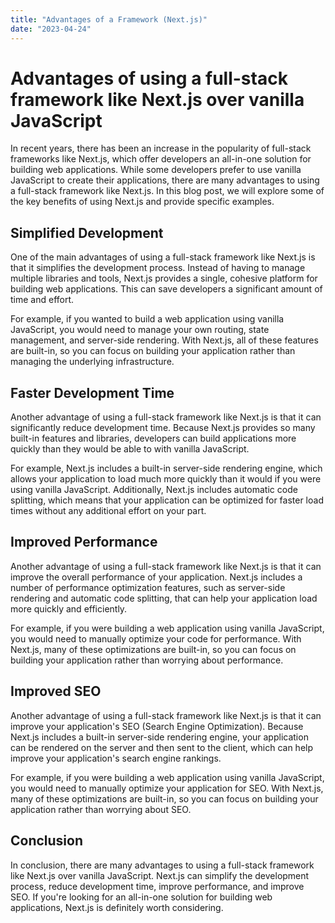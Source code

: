 ```yaml
---
title: "Advantages of a Framework (Next.js)"
date: "2023-04-24"
---
```


# Advantages of using a full-stack framework like Next.js over vanilla JavaScript

In recent years, there has been an increase in the popularity of full-stack frameworks like Next.js, which offer developers an all-in-one solution for building web applications. While some developers prefer to use vanilla JavaScript to create their applications, there are many advantages to using a full-stack framework like Next.js. In this blog post, we will explore some of the key benefits of using Next.js and provide specific examples.

## Simplified Development

One of the main advantages of using a full-stack framework like Next.js is that it simplifies the development process. Instead of having to manage multiple libraries and tools, Next.js provides a single, cohesive platform for building web applications. This can save developers a significant amount of time and effort.

For example, if you wanted to build a web application using vanilla JavaScript, you would need to manage your own routing, state management, and server-side rendering. With Next.js, all of these features are built-in, so you can focus on building your application rather than managing the underlying infrastructure.

## Faster Development Time

Another advantage of using a full-stack framework like Next.js is that it can significantly reduce development time. Because Next.js provides so many built-in features and libraries, developers can build applications more quickly than they would be able to with vanilla JavaScript.

For example, Next.js includes a built-in server-side rendering engine, which allows your application to load much more quickly than it would if you were using vanilla JavaScript. Additionally, Next.js includes automatic code splitting, which means that your application can be optimized for faster load times without any additional effort on your part.

## Improved Performance

Another advantage of using a full-stack framework like Next.js is that it can improve the overall performance of your application. Next.js includes a number of performance optimization features, such as server-side rendering and automatic code splitting, that can help your application load more quickly and efficiently.

For example, if you were building a web application using vanilla JavaScript, you would need to manually optimize your code for performance. With Next.js, many of these optimizations are built-in, so you can focus on building your application rather than worrying about performance.

## Improved SEO

Another advantage of using a full-stack framework like Next.js is that it can improve your application's SEO (Search Engine Optimization). Because Next.js includes a built-in server-side rendering engine, your application can be rendered on the server and then sent to the client, which can help improve your application's search engine rankings.

For example, if you were building a web application using vanilla JavaScript, you would need to manually optimize your application for SEO. With Next.js, many of these optimizations are built-in, so you can focus on building your application rather than worrying about SEO.

## Conclusion

In conclusion, there are many advantages to using a full-stack framework like Next.js over vanilla JavaScript. Next.js can simplify the development process, reduce development time, improve performance, and improve SEO. If you're looking for an all-in-one solution for building web applications, Next.js is definitely worth considering.
